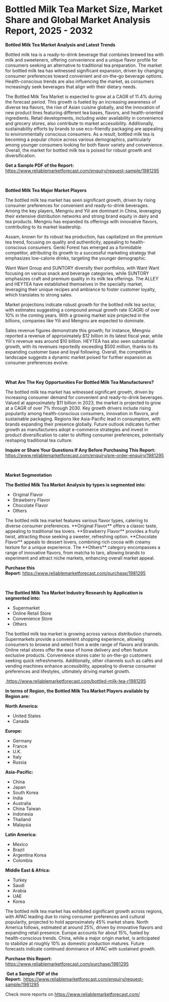 <p><h1>Bottled Milk Tea Market Size, Market Share and Global Market Analysis Report, 2025 - 2032</h1></p><p><strong>Bottled Milk Tea Market Analysis and Latest Trends</strong></p>
<p><p>Bottled milk tea is a ready-to-drink beverage that combines brewed tea with milk and sweeteners, offering convenience and a unique flavor profile for consumers seeking an alternative to traditional tea preparation. The market for bottled milk tea has witnessed significant expansion, driven by changing consumer preferences toward convenient and on-the-go beverage options. Health-conscious trends are also influencing the market, as consumers increasingly seek beverages that align with their dietary needs.</p><p>The Bottled Milk Tea Market is expected to grow at a CAGR of 11.4% during the forecast period. This growth is fueled by an increasing awareness of diverse tea flavors, the rise of Asian cuisine globally, and the innovation of new product lines featuring different tea bases, flavors, and health-oriented ingredients. Retail developments, including wider availability in convenience and grocery stores, also contribute to market accessibility. Additionally, sustainability efforts by brands to use eco-friendly packaging are appealing to environmentally conscious consumers. As a result, bottled milk tea is becoming a popular choice across various demographics, particularly among younger consumers looking for both flavor variety and convenience. Overall, the market for bottled milk tea is poised for robust growth and diversification.</p></p>
<p><strong>Get a Sample PDF of the Report:&nbsp;</strong> <a href="https://www.reliablemarketforecast.com/enquiry/request-sample/1981295?utm_campaign=2272&utm_medium=2&utm_source=Github&utm_content=ia&utm_term=14022025&utm_id=bottled-milk-tea">https://www.reliablemarketforecast.com/enquiry/request-sample/1981295</a></p>
<p>&nbsp;</p>
<p><strong>Bottled Milk Tea Major Market Players</strong></p>
<p><p>The bottled milk tea market has seen significant growth, driven by rising consumer preferences for convenient and ready-to-drink beverages. Among the key players, Mengniu and Yili are dominant in China, leveraging their extensive distribution networks and strong brand equity in dairy and tea products. Mengniu has expanded its offerings with innovative flavors, contributing to its market leadership.</p><p>Assam, known for its robust tea production, has capitalized on the premium tea trend, focusing on quality and authenticity, appealing to health-conscious consumers. Genki Forest has emerged as a formidable competitor, attributing its growth to a successful marketing strategy that emphasizes low-calorie drinks, targeting the younger demographic.</p><p>Want Want Group and SUNTORY diversify their portfolios, with Want Want focusing on various snack and beverage categories, while SUNTORY emphasizes craft and premium quality in its milk tea offerings. The ALLEY and HEYTEA have established themselves in the specialty market, leveraging their unique recipes and ambiance to foster customer loyalty, which translates to strong sales.</p><p>Market projections indicate robust growth for the bottled milk tea sector, with estimates suggesting a compound annual growth rate (CAGR) of over 10% in the coming years. With a growing market size projected in the billions, companies like Yili and Mengniu are expected to dominate.</p><p>Sales revenue figures demonstrate this growth; for instance, Mengniu reported a revenue of approximately $12 billion in its latest fiscal year, while Yili's revenue was around $10 billion. HEYTEA has also seen substantial growth, with its revenues reportedly exceeding $500 million, thanks to its expanding customer base and loyal following. Overall, the competitive landscape suggests a dynamic market poised for further expansion as consumer preferences evolve.</p></p>
<p>&nbsp;</p>
<p><strong>What Are The Key Opportunities For Bottled Milk Tea Manufacturers?</strong></p>
<p><p>The bottled milk tea market has witnessed significant growth, driven by increasing consumer demand for convenient and ready-to-drink beverages. Valued at approximately $11 billion in 2023, the market is projected to grow at a CAGR of over 7% through 2030. Key growth drivers include rising popularity among health-conscious consumers, innovation in flavors, and sustainable packaging. Regions like Asia-Pacific lead in consumption, with brands expanding their presence globally. Future outlook indicates further growth as manufacturers adopt e-commerce strategies and invest in product diversification to cater to shifting consumer preferences, potentially reshaping traditional tea culture.</p></p>
<p><strong>Inquire or Share Your Questions If Any Before Purchasing This Report:</strong> <a href="https://www.reliablemarketforecast.com/enquiry/pre-order-enquiry/1981295?utm_campaign=2272&utm_medium=2&utm_source=Github&utm_content=ia&utm_term=14022025&utm_id=bottled-milk-tea">https://www.reliablemarketforecast.com/enquiry/pre-order-enquiry/1981295</a></p>
<p>&nbsp;</p>
<p><strong>Market Segmentation</strong></p>
<p><strong>The Bottled Milk Tea Market Analysis by types is segmented into:</strong></p>
<p><ul><li>Original Flavor</li><li>Strawberry Flavor</li><li>Chocolate Flavor</li><li>Others</li></ul></p>
<p><p>The bottled milk tea market features various flavor types, catering to diverse consumer preferences. **Original Flavor** offers a classic taste, appealing to traditional tea lovers. **Strawberry Flavor** provides a fruity twist, attracting those seeking a sweeter, refreshing option. **Chocolate Flavor** appeals to dessert lovers, combining rich cocoa with creamy texture for a unique experience. The **Others** category encompasses a range of innovative flavors, from matcha to taro, allowing brands to experiment and attract niche markets, enhancing overall market appeal.</p></p>
<p><strong>Purchase this Report:&nbsp;</strong><a href="https://www.reliablemarketforecast.com/purchase/1981295?utm_campaign=2272&utm_medium=2&utm_source=Github&utm_content=ia&utm_term=14022025&utm_id=bottled-milk-tea">https://www.reliablemarketforecast.com/purchase/1981295</a></p>
<p>&nbsp;</p>
<p><strong>The Bottled Milk Tea Market Industry Research by Application is segmented into:</strong></p>
<p><ul><li>Supermarket</li><li>Online Retail Store</li><li>Convenience Store</li><li>Others</li></ul></p>
<p><p>The bottled milk tea market is growing across various distribution channels. Supermarkets provide a convenient shopping experience, allowing consumers to browse and select from a wide range of flavors and brands. Online retail stores offer the ease of home delivery and often feature exclusive products. Convenience stores cater to on-the-go customers seeking quick refreshments. Additionally, other channels such as cafés and vending machines enhance accessibility, appealing to diverse consumer preferences and lifestyles, ultimately driving market growth.</p></p>
<p><a href="https://www.reliablemarketforecast.com/bottled-milk-tea-r1981295?utm_campaign=2272&utm_medium=2&utm_source=Github&utm_content=ia&utm_term=14022025&utm_id=bottled-milk-tea">&nbsp;https://www.reliablemarketforecast.com/bottled-milk-tea-r1981295</a></p>
<p><strong>In terms of Region, the Bottled Milk Tea Market Players available by Region are:</strong></p>
<p>
    <p> <strong> North America: </strong>
        <ul>
            <li>United States</li>
            <li>Canada</li>
        </ul>
        </p> 
    <p> <strong> Europe: </strong>
        <ul>
            <li>Germany</li>
            <li>France</li>
            <li>U.K.</li>
            <li>Italy</li>
            <li>Russia</li>
        </ul>
        </p> 
    <p> <strong> Asia-Pacific: </strong>
        <ul>
            <li>China</li>
            <li>Japan</li>
            <li>South Korea</li>
            <li>India</li>
            <li>Australia</li>
            <li>China Taiwan</li>
            <li>Indonesia</li>
            <li>Thailand</li>
            <li>Malaysia</li>
        </ul>
        </p> 
    <p> <strong> Latin America: </strong>
        <ul>
            <li>Mexico</li>
            <li>Brazil</li>
            <li>Argentina Korea</li>
            <li>Colombia</li>
        </ul>
        </p> 
    <p> <strong> Middle East & Africa: </strong>
        <ul>
            <li>Turkey</li>
            <li>Saudi</li>
            <li>Arabia</li>
            <li>UAE</li>
            <li>Korea</li>
        </ul>
    </p>
    </p>
<p><p>The bottled milk tea market has exhibited significant growth across regions, with APAC leading due to rising consumer preferences and cultural popularity, projected to hold approximately 45% market share. North America follows, estimated at around 25%, driven by innovative flavors and expanding retail presence. Europe accounts for about 15%, fueled by health-conscious trends. China, while a major origin market, is anticipated to stabilize at roughly 10% as domestic production matures. Future forecasts indicate continued dominance of APAC with sustained growth.</p></p>
<p><strong>Purchase this Report: </strong><a href="https://www.reliablemarketforecast.com/purchase/1981295?utm_campaign=2272&utm_medium=2&utm_source=Github&utm_content=ia&utm_term=14022025&utm_id=bottled-milk-tea">https://www.reliablemarketforecast.com/purchase/1981295</a></p>
<p>&nbsp;<strong>Get a Sample PDF of the Report:&nbsp;&nbsp;</strong><a href="https://www.reliablemarketforecast.com/enquiry/request-sample/1981295?utm_campaign=2272&utm_medium=2&utm_source=Github&utm_content=ia&utm_term=14022025&utm_id=bottled-milk-tea">https://www.reliablemarketforecast.com/enquiry/request-sample/1981295</a></p>
<p><strong></strong></p>
<p>Check more reports on <a href="https://www.reliablemarketforecast.com/?utm_campaign=2272&utm_medium=2&utm_source=Github&utm_content=ia&utm_term=14022025&utm_id=bottled-milk-tea">https://www.reliablemarketforecast.com/</a></p>